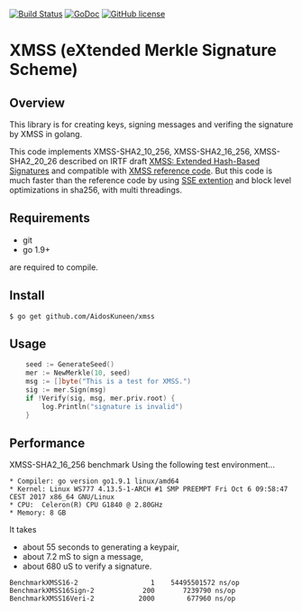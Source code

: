 [![Build Status](https://travis-ci.org/AidosKuneen/xmss.svg?branch=master)](https://travis-ci.org/AidosKuneen/xmss)
[![GoDoc](https://godoc.org/github.com/AidosKuneen/xmss?status.svg)](https://godoc.org/github.com/AidosKuneen/xmss)
[![GitHub license](https://img.shields.io/badge/license-MIT-blue.svg)](https://raw.githubusercontent.com/AidosKuneen/xmss/master/LICENSE)


XMSS (eXtended Merkle Signature Scheme)
=====

## Overview

This library is for creating keys, signing messages and verifing the signature by XMSS in golang.

This code implements XMSS-SHA2_10_256, 
XMSS-SHA2_16_256, XMSS-SHA2_20_26 described on IRTF draft [XMSS: Extended Hash-Based Signatures](https://datatracker.ietf.org/doc/draft-irtf-cfrg-xmss-hash-based-signatures/) and 
compatible with [XMSS reference code](https://github.com/joostrijneveld/xmss-reference).
But this code is much faster than the reference code by using [SSE extention](https://github.com/minio/sha256-simd) and block level optimizations in sha256,
with multi threadings.


## Requirements

* git
* go 1.9+

are required to compile.


## Install
    $ go get github.com/AidosKuneen/xmss


## Usage

```go
	seed := GenerateSeed()
	mer := NewMerkle(10, seed)
	msg := []byte("This is a test for XMSS.")
	sig := mer.Sign(msg)
	if !Verify(sig, msg, mer.priv.root) {
		log.Println("signature is invalid")
	}
```

## Performance

XMSS-SHA2_16_256 benchmark Using the following test environment...

```
* Compiler: go version go1.9.1 linux/amd64
* Kernel: Linux WS777 4.13.5-1-ARCH #1 SMP PREEMPT Fri Oct 6 09:58:47 CEST 2017 x86_64 GNU/Linux
* CPU:  Celeron(R) CPU G1840 @ 2.80GHz 
* Memory: 8 GB
```


It takes 

* about 55 seconds to generating a keypair,
* about 7.2 mS to sign a message,
* about 680 uS to verify a signature.

```
BenchmarkXMSS16-2       	       1	54495501572 ns/op
BenchmarkXMSS16Sign-2   	     200	   7239790 ns/op
BenchmarkXMSS16Veri-2   	    2000	    677960 ns/op
```
